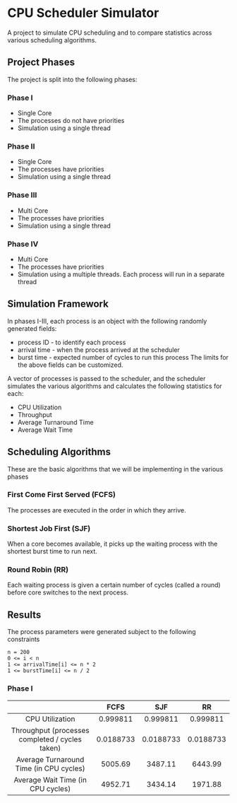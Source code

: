 # CPU Scheduler Simulator
A project to simulate CPU scheduling and to compare statistics across various scheduling algorithms.

## Project Phases
The project is split into the following phases:

### Phase I
 - Single Core
 - The processes do not have priorities
 - Simulation using a single thread

### Phase II
 - Single Core
 - The processes have priorities
 - Simulation using a single thread

### Phase III
 - Multi Core
 - The processes have priorities
 - Simulation using a single thread

### Phase IV
 - Multi Core
 - The processes have priorities
 - Simulation using a multiple threads. Each process will run in a separate thread

## Simulation Framework
In phases I-III, each process is an object with the following randomly generated fields:
- process ID - to identify each process
- arrival time - when the process arrived at the scheduler
- burst time - expected number of cycles to run this process
The limits for the above fields can be customized.

A vector of processes is passed to the scheduler, and the scheduler simulates the various algorithms and calculates the following statistics for each:
- CPU Utilization
- Throughput
- Average Turnaround Time
- Average Wait Time

## Scheduling Algorithms
These are the basic algorithms that we will be implementing in the various phases

### First Come First Served (FCFS)
The processes are executed in the order in which they arrive.

### Shortest Job First (SJF)
When a core becomes available, it picks up the waiting process with the shortest burst time to run next.

### Round Robin (RR)
Each waiting process is given a certain number of cycles (called a round) before core switches to the next process.

## Results
The process parameters were generated subject to the following constraints
```
n = 200
0 <= i < n
1 <= arrivalTime[i] <= n * 2
1 <= burstTime[i] <= n / 2
```

### Phase I

|      | FCFS | SJF | RR |
|:------:|:------:|:-----:|:------:|
| CPU Utilization |  0.999811 |  0.999811 |  0.999811 |
| Throughput (processes completed / cycles taken) | 0.0188733 | 0.0188733 | 0.0188733 |
| Average Turnaround Time (in CPU cycles) | 5005.69 | 3487.11 | 6443.99 |
| Average Wait Time (in CPU cycles) | 4952.71 | 3434.14 | 1971.88 |

